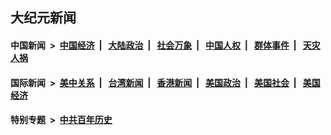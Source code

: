 ## 大纪元新闻

#### 中国新闻 &nbsp;>&nbsp; [中国经济](indexes/ncid283/README.md?06102045) &nbsp;| &nbsp; [大陆政治](indexes/ncid277/README.md?06102045) &nbsp;| &nbsp; [社会万象](indexes/ncid282/README.md?06102045) &nbsp;| &nbsp; [中国人权](indexes/ncid278/README.md?06102045) &nbsp;| &nbsp; [群体事件](indexes/ncid279/README.md?06102045) &nbsp;| &nbsp; [天灾人祸](indexes/ncid280/README.md?06102045)

#### 国际新闻 &nbsp;>&nbsp; [美中关系](indexes/nf1412576/README.md?06102045) &nbsp;| &nbsp; [台湾新闻](indexes/ncid1349361/README.md?06102045) &nbsp;| &nbsp; [香港新闻](indexes/ncid1349362/README.md?06102045) &nbsp;| &nbsp; [美国政治](indexes/ncid1078159/README.md?06102045) &nbsp;| &nbsp; [美国社会](indexes/ncid1078160/README.md?06102045) &nbsp;| &nbsp; [美国经济](indexes/ncid1078158/README.md?06102045)

#### 特别专题 &nbsp;>&nbsp; [中共百年历史](https://github.com/easy2view/epoch-special/blob/master/README.md?06102045)  
